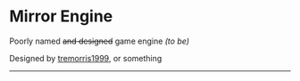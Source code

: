 # Mirror Engine

Poorly named ~~and designed~~ game engine _(to be)_

Designed by [tremorris1999](https://www.github.com/tremorris1999), or something

***